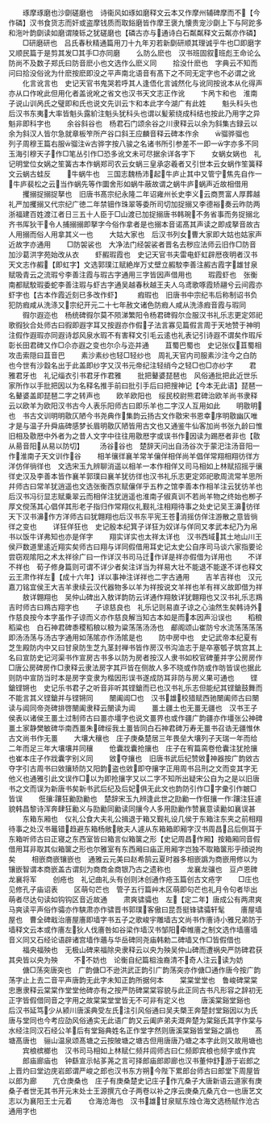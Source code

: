 <!-- { "loadSidebar": true } -->
　　琢摩琢磨也沙劘磋磨也　诗衞风如琢如磨释文云本又作摩州辅碑摩而不【今作磷】汉书食货志而奸或盗摩钱质而取鋊磨皆作摩王褒九懐贵宠沙劘上下与阿跎多和沲叶韵劘读如磨谓陵轹之犹磋磨也【磷古亦与通诗白石粼粼释文云粼亦作磷】
　　□研磨研也　吕氏春秋精通篇用刀十九年刃若新劘研顺其理诚乎牛也□即磨字又顺民篇于是剪其发□其手□亦同磨
　　么防么麽也　汉书班固叙班彪王命论么防尚不及数子郑氏曰防音麽小也文选作么麽义同
　　拾没什麽也　字典云不知而问曰拾没俗讹为什麽按麽即没之平声南北语音有髙下之不同无定字也不必谓之讹
　　化言讹言也　史记天官书鬼哭若呼其人逢俉化言诚然化与讹同按讹本从化得声亦从口作吪此但用化者盖讹吪之省文也汉书天文志正作讹
　　卞呙卞和也　淮南子说山训呙氏之璧即和氏也说文先训云卞和本此字今湖广有此姓
　　魁头科头也　后汉书东夷大率皆魁头露紒注魁头犹科头也谓以髪萦绕成科结也按此乃用字之异魁非即科字也
　　余谷斜谷也　杨君石门颂余谷之川隶释云以余为斜集古録云以余为斜汉人皆尔急就章板笮所产谷口斜王应麟音释云碑本作余
　　骝骅骝也　列子周穆王篇右服骝注古骅字按八骏之名诸书所引参差不一即一字亦多不同玉海引穆天子作□笔丛引作□恐多讹文未可尽据余详各字下
　　女蜗女娲也　礼记明堂位女娲之笙簧古本作蜗郑司农云女蜗三皇承宓羲者又引世本云女蜗作笙簧释文云蜗古蛙反
　　牛蜗牛也　三国志魏杨沛起牛庐止其中又管宁焦先自作一牛庐裴松之云当作蜗先等作圜舍形如蜗牛蔽故谓之蜗牛庐蜗声近故相借用
　　攫搦捉搦捉拏也　旧唐书髙宗纪永隆二年诏雍州长史李义云商贾富人厚葬越礼严加攫搦又代宗纪广徳二年禁钿作珠翠等委所司切加捉搦又李德裕奏云昨防两浙福建百姓渡江者日三五十人臣于□山渡已加捉搦唐书韩琬不务省事而务捉搦北齐书厍狄干令人捕搦搦即拏字今俗作拿者是也搦本音诺髙其声读之即成拏音故古人用搦而俗人用拿其义一也
　　大姑大家也　后汉书列女曹大家即大姑也姑家声近故字亦通用
　　□防袈裟也　大净法门经袈裟者晋名去秽应法师云旧作□防音加沙葛洪字苑始改从衣
　　虾赮瑕霞也　史记天官书夫雷电虾虹辟厯夜明者汉书天文志作赮【即虹字】文选郭璞江赋絶岸万丈壁立赮駮李善注赮古霞字雄甘泉赋吸青云之流瑕兮李善注霞与瑕古字通用三字皆因声借用也
　　瑕霞虾也　张衡南都赋駮瑕委蛇李善注瑕与虾古字通吴越春秋越王夫人乌鸢歌啄霞矫翮兮云间霞亦虾字也【古本作霞近刻已多改作虾】
　　瘕瑕也　旧唐书中宗纪韦后称制诏书负犯防瘕咸从洗涤又宗纪开元二十七年赦文诸色防瘕人咸从洗涤瘕音霞与瑕同
　　徦尔遐迩也　杨统碑徦尔莫不陨涕繁阳令杨君碑徦尔佥服汉书礼乐志更定郊祀歌徦狄合处师古曰徦即遐字耳又按遐亦作假子法言寡见篇假言周于天地赞于神明注假作遐瑕亦同遐诗邶风泉水瑕不有害释文引毛云逺也礼表记引诗遐不谓矣作瑕斥彰长田君碑又作□尒亦遐之变也尔尒与迩并通
　　苴蜀巴蜀也　史记张仪苴蜀相攻击索隠曰苴音巴
　　素沙素纱也轻□轻纱也　周礼天官内司服素沙注今之白防也今世有沙縠名出于此盖即纱字又汉书元帝纪注轻绡今之轻□也□亦纱字
　　君雅君牙也　礼记缁衣引书君牙作君雅
　　批把鼙婆琵琶也　风俗通批把此近世乐家所作以手批把因以为名释名推手前曰批引手后曰把搜神记【今本无此语】琵琶一名鼙婆盖即琵琶二字之转声也
　　欧羊欧阳也　绥民校尉熊君碑治欧羊尚书隶释云以欧羊为欧阳汉书古今人表乐阳师古曰即乐羊也二字汉人互用如此
　　明敭明也　书古文训明明敭仄陋今书尧典作集韵云扬古文作敭宋书恩幸序明敭幽仄唯才是与温子升舜庙碑感梦长眉明敭仄陋皆用古文也又通鉴牛仙客加尚书张九龄曰惟旧相及敭厯中外者为之昔人文字中往往用敭厯字或误书作因读为踢厯者非也【敭从昜音阳从易以防切】
　　汤谷谷也　楚辞天问出自汤谷次于蒙汜注汤音阳一作淮南子天文训作谷
　　相羊忀徉襄羊常羊儴佯相佯尚羊倡佯常翔相翔彷徉方洋仿佯徜徉也　文选宋玉九辨聊消遥以相羊一本作相佯又司马相如上林赋招摇乎忀徉史汉及李善本皆作襄羊郭璞曰襄羊犹彷徉也汉书礼乐志更定郊祀歌周流常羊思所幷师古曰常羊犹逍遥也文选张衡西京赋儴佯乎五柞之馆李善本作相羊注云犹彷羊也后汉书冯衍显志赋乗翠云而相佯注犹逍遥也淮南子俶真训不若尚羊物之终始也栁子厚文傥荡其心倡佯其形老子指归作常翔仪礼觐礼注相翔待事之处史记吴王濞彷徉天下汉书濞作方洋师古曰犹翺翔也后汉书东平宪王苍消摇仿佯注游散之意皆徜徉之变也
　　详狂佯狂也　史记殷本纪箕子详狂为奴详与佯同又孝武本纪乃为帛书以饭牛详弗知也亦是佯字
　　翔实详实也太祥太详也　汉书西域其土地山川王侯戸数道里逺近翔实矣师古曰翔与详同假借用耳史记太史公自序司马谈六家指要论尝窃观隂阳之术太祥徐广曰一作详汉书司马迁作详是祥亦假借为详用也
　　不详不祥也　荀子修身篇则可谓不详少者矣注详当为祥易大壮不能退不能遂不详也释文云王肃作祥左【成十六年】详以事神注详祥也二字古通用
　　吉羊吉祥也　汉元嘉刀铭宜侯王大吉羊隶续云汉代器物多以羊为祥按说文羊祥也羊有祥义故即借为祥
　　敖详翺翔也　吴仲山碑出入敖详韵防云详通作翔敖详犹翺翔也又汉书礼乐志鴹吉时师古曰鴹古翔字也
　　子谅慈良也　礼乐记则易直子谅之心油然生矣韩诗外作慈良按今本字虽作子谅而义亦作慈良解当知古本如是而本因声沿误也
　　稻稂稻粱也　白石神君碑黍稷稻稂以稂为粱荡荡汤汤也　郙阁颂山崔防兮水流荡荡荡荡即汤汤荡与汤古字通用如荡隂亦作汤隂是也
　　防中房中也　史记武帝本纪夏有芝生殿防内中又曰甘泉防生芝九茎封禅书皆作房汉书沟洫志于是卒塞瓠子筑宫其上名曰宣防史记河渠书作宣房古书多以防为房者按汉人隶书如校官碑董并字公房房作□唐公房碑房作□隶释云隶法房字其戸皆在侧故人多不晓或作防或作昉皆误也据此则防中宣防当时本是房字变隶为楷因形误书遂成防耳非防与房义果可通也
　　铿鎗铿锵也　史记乐书君子之听音非听其铿鎗而已也汉书礼乐志但能纪其铿鎗鼓舞而不能言其义铿鎗并与铿锵同
　　闛阖阊□也　汉书雄校猎赋西驰闛阖师古曰闛读与阊同帝尧碑排啓闛阖隶释云闛读为阊
　　畺土疆土也无畺无疆也　汉书王子侯表以诸侯王畺土过制师古曰畺亦壃字也说文畺界也或作疆广韵疆亦作壃张公神碑畺土家静樊敏碑华南西畺朱碑绥我土畺皆同白石神君碑万寿无畺书召诰无疆惟休古文尚书作无畺
　　大壤大穰也　庄子庚桑楚居三年畏垒大壤列子天瑞一年而给二年而足三年大壤壤并同穰
　　伧囊戕囊抢攘也　庄子在宥篇脔卷伧囊注犹抢攘也崔本庄子作戕囊字别义同
　　敓夺攘也　旧唐书武后纪赞敓神器按广韵敓古夺字引古周书曰敓攘矫防又阳韵盗也敓即夺攘字正用周书吕刑之文而变其字无他义也通雅引此文误作□以为即抢攘字又以二字不知所出疑宋公自为之是以旧唐书之文而误为新唐书矣新书武后纪及后妃俱无此文也韵防引作□字彚引作皴□皆误
　　俇攘躟狂勷劻勷也　楚辞宋玉九辨逢此世之劻勷一作俇攘一作躟注狂遽貌韩昌黎诗浑奔肆狂勷义与劻勷同勷读同攘今人多用劻勷作赞襄意读勷如襄误甚
　　东箱东厢也　仪礼公食大夫礼公揖退于箱又觐礼设几侯于东箱注东夹之前相翔待事之处汉书鼂错趋避东箱杨敞敞夫人遽从东箱箱即厢字汉书周昌吕后侧耳于东箱听师古曰正寝之东西室皆曰箱言似箱箧之形【史记周昌作厢】按箱厢同音假借用耳非取其似箱箧之形也尔雅室有东西厢曰庙正用厢字岂独不取箱箧形乎顔说拘矣
　　相嵌商嵌镶嵌也　通雅云元美曰赵希鹄云夏时器多相嵌譌为商嵌用修以为镶嵌智谓本商嵌盖古谓刻为商商金商银乃古之遗称也
　　龙襄龙骧也　豆卢恩碑龙襄将军
　　创疮也　礼记曲礼头有创则沐创通作疮玉篇创古文疮字
　　□庄也　见修孔子庙诏表
　　区萌句芒也　管子五行篇艸木区萌即句芒也礼月令句者毕出萌者尽达句读如钩钩区音近故通
　　肃爽骕骦也　左【定二年】唐成公有两肃爽马爽读平声俗作骦亦作騻肃亦作骕晋书郭璞客傲曰昆吾挺锋骕骦轩髦
　　廧屋墙屋也　曹全碑戢治廧屋廧即墙字书五子之歌峻宇雕墙古文尚书作廧诗小雅兄弟防于墙释文云本或作廧左狄人伐廧咎如谷梁作墙汉书邹阳牵帷廧之制文选作墙廧墙音义同又石经论语辟诸宫墙作蘠与华岳碑同尧庙韩勅二碑墙又作□皆假借也
　　福央福殃也　无极山碑来福除央隶释云以央为殃吴仲山碑而遭祸央严防碑君获其央皆以央为殃
　　不不妨也　论衡自纪篇柤浊裔清不奇人注云读为妨
　　傏□荡突唐突也　广韵傏□不逊洪武正韵引广韵荡突亦作傏□通作唐今按广韵荡字止上去二音平声唐韵无此字未知正韵所据何本
　　棠棠堂堂也　鲁峻碑棠棠忠惠隶释云棠棠作堂堂他碑亦有之按严防碑棠棠容貌与此正同古书凡形容之辞初无正字皆假借同音之字用之故棠棠堂堂皆无不可非有定义也
　　唐溪棠谿堂谿也　后汉书延笃少从颍川唐溪典受左氏注引风俗通曰吴夫槩王奔楚封堂谿因以为氏唐与堂同也今考应劭风俗通实无此语广韵又云阖庐弟夫溉奔楚为棠谿氏其字作棠与水经注同汉石经公羊后有堂谿典姓名正作堂字然则唐溪棠谿皆堂谿之譌也
　　髙塘髙唐也　骊山温泉颂髙塘之云按陂塘之塘古但用唐唐乃塘之本字此则又故用塘也
　　宾桹槟榔也　汉书司马相如上林赋仁频幷闾师古曰仁频即宾桹也频字或作宾
　　郎庙廊庙也　钟繇宣示帖茤荛之言可择郎庙郎即廊也汉书董仲舒游于岩郎之上晋灼曰堂边庑岩郎谓严峻之郎也汉书东方朔今陛下累郎台师古曰郎堂下周屋皆以郎为廊
　　亢仓庚桑也　庄子有庚桑楚史记庄子作亢桑子大唐新语云道家有庚桑子者世无其书开元末处士王源撰亢仓子两卷以补之序云庚桑亢桑亢仓一也唐艺文志以为襄阳王士元着
　　仓海沧海也　汉书雄甘泉赋东烛仓海文选杨赋作沧古通用字也
